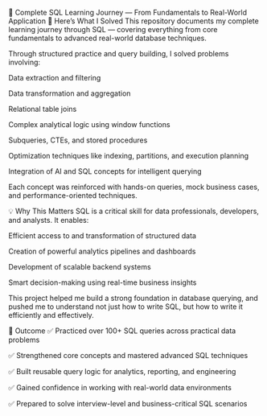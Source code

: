 📘 Complete SQL Learning Journey — From Fundamentals to Real-World Application
🧠 Here’s What I Solved
This repository documents my complete learning journey through SQL — covering everything from core fundamentals to advanced real-world database techniques.

Through structured practice and query building, I solved problems involving:

Data extraction and filtering

Data transformation and aggregation

Relational table joins

Complex analytical logic using window functions

Subqueries, CTEs, and stored procedures

Optimization techniques like indexing, partitions, and execution planning

Integration of AI and SQL concepts for intelligent querying

Each concept was reinforced with hands-on queries, mock business cases, and performance-oriented techniques.

💡 Why This Matters
SQL is a critical skill for data professionals, developers, and analysts. It enables:

Efficient access to and transformation of structured data

Creation of powerful analytics pipelines and dashboards

Development of scalable backend systems

Smart decision-making using real-time business insights

This project helped me build a strong foundation in database querying, and pushed me to understand not just how to write SQL, but how to write it efficiently and effectively.

🎯 Outcome
✅ Practiced over 100+ SQL queries across practical data problems

✅ Strengthened core concepts and mastered advanced SQL techniques

✅ Built reusable query logic for analytics, reporting, and engineering

✅ Gained confidence in working with real-world data environments

✅ Prepared to solve interview-level and business-critical SQL scenarios


